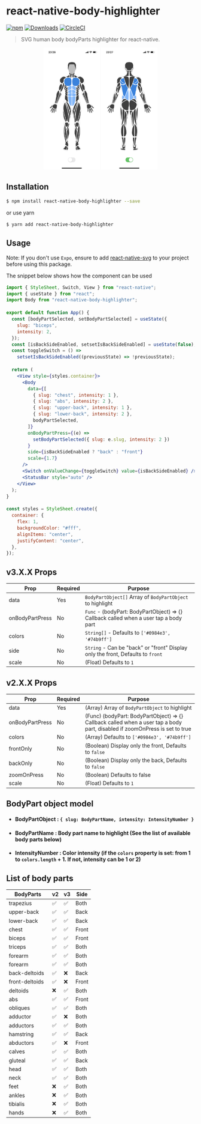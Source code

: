 # react-native-body-highlighter

[![npm](https://img.shields.io/npm/v/react-native-body-highlighter.svg)](https://www.npmjs.com/package/react-native-body-highlighter) [![Downloads](https://img.shields.io/npm/dt/react-native-body-highlighter.svg)](https://www.npmjs.com/package/react-native-body-highlighter)
[![CircleCI](https://circleci.com/gh/HichamELBSI/react-native-body-highlighter.svg?style=svg)](https://circleci.com/gh/HichamELBSI/react-native-body-highlighter)

> SVG human body bodyParts highlighter for react-native.

<div style="text-align:center;width:100%;">
  <img src="./docs/screenshots/example-front.PNG" width="150" alt="body-highlighter" />
  <img src="./docs/screenshots/example-back.PNG" width="150" alt="body-highlighter" />
</div>

## Installation

```bash
$ npm install react-native-body-highlighter --save
```

or use yarn

```bash
$ yarn add react-native-body-highlighter
```

## Usage

Note: If you don't use `Expo`, ensure to add [react-native-svg](https://github.com/react-native-community/react-native-svg) to your project before using this package.

The snippet below shows how the component can be used

```jsx
import { StyleSheet, Switch, View } from "react-native";
import { useState } from "react";
import Body from "react-native-body-highlighter";

export default function App() {
  const [bodyPartSelected, setBodyPartSelected] = useState({
    slug: "biceps",
    intensity: 2,
  });
  const [isBackSideEnabled, setsetIsBackSideEnabled] = useState(false);
  const toggleSwitch = () =>
    setsetIsBackSideEnabled((previousState) => !previousState);

  return (
    <View style={styles.container}>
      <Body
        data={[
          { slug: "chest", intensity: 1 },
          { slug: "abs", intensity: 2 },
          { slug: "upper-back", intensity: 1 },
          { slug: "lower-back", intensity: 2 },
          bodyPartSelected,
        ]}
        onBodyPartPress={(e) =>
          setBodyPartSelected({ slug: e.slug, intensity: 2 })
        }
        side={isBackSideEnabled ? "back" : "front"}
        scale={1.7}
      />
      <Switch onValueChange={toggleSwitch} value={isBackSideEnabled} />
      <StatusBar style="auto" />
    </View>
  );
}

const styles = StyleSheet.create({
  container: {
    flex: 1,
    backgroundColor: "#fff",
    alignItems: "center",
    justifyContent: "center",
  },
});
```

## v3.X.X Props

| Prop            | Required | Purpose                                                                               |
| --------------- | -------- | ------------------------------------------------------------------------------------- |
| data            | Yes      | `BodyPartObject[]` Array of `BodyPartObject` to highlight                             |
| onBodyPartPress | No       | `Func` - (bodyPart: BodyPartObject) => {} Callback called when a user tap a body part |
| colors          | No       | `String[]` - Defaults to `['#0984e3', '#74b9ff']`                                     |
| side            | No       | `String` - Can be "back" or "front" Display only the front, Defaults to `front`       |
| scale           | No       | (Float) Defaults to `1`                                                               |

## v2.X.X Props

| Prop            | Required | Purpose                                                                                                                     |
| --------------- | -------- | --------------------------------------------------------------------------------------------------------------------------- |
| data            | Yes      | (Array) Array of `BodyPartObject` to highlight                                                                              |
| onBodyPartPress | No       | (Func) (bodyPart: BodyPartObject) => {} Callback called when a user tap a body part, disabled if zoomOnPress is set to true |
| colors          | No       | (Array) Defaults to `['#0984e3', '#74b9ff']`                                                                                |
| frontOnly       | No       | (Boolean) Display only the front, Defaults to `false`                                                                       |
| backOnly        | No       | (Boolean) Display only the back, Defaults to `false`                                                                        |
| zoomOnPress     | No       | (Boolean) Defaults to false                                                                                                 |
| scale           | No       | (Float) Defaults to `1`                                                                                                     |

## BodyPart object model

- #### BodyPartObject : `{ slug: BodyPartName, intensity: IntensityNumber }`

- #### BodyPartName : Body part name to highlight (See the list of available body parts below)

- #### IntensityNumber : Color intensity (if the `colors` property is set: from 1 to `colors.length` + 1. If not, intensity can be 1 or 2)

## List of body parts

| BodyParts       | v2                 | v3                 | Side  |
| --------------- | ------------------ | ------------------ | ----- |
| trapezius       | :white_check_mark: | :white_check_mark: | Both  |
| upper-back      | :white_check_mark: | :white_check_mark: | Back  |
| lower-back      | :white_check_mark: | :white_check_mark: | Back  |
| chest           | :white_check_mark: | :white_check_mark: | Front |
| biceps          | :white_check_mark: | :white_check_mark: | Front |
| triceps         | :white_check_mark: | :white_check_mark: | Both  |
| forearm         | :white_check_mark: | :white_check_mark: | Both  |
| forearm         | :white_check_mark: | :white_check_mark: | Both  |
| back-deltoids   | :white_check_mark: | :x:                | Back  |
| front-deltoids  | :white_check_mark: | :x:                | Front |
| deltoids        | :x:                | :white_check_mark: | Both  |
| abs             | :white_check_mark: | :white_check_mark: | Front |
| obliques        | :white_check_mark: | :white_check_mark: | Both  |
| adductor        | :white_check_mark: | :x:                | Both  |
| adductors       | :white_check_mark: | :white_check_mark: | Both  |
| hamstring       | :white_check_mark: | :white_check_mark: | Back  |
| abductors       | :white_check_mark: | :x:                | Front |
| calves          | :white_check_mark: | :white_check_mark: | Both  |
| gluteal         | :white_check_mark: | :white_check_mark: | Back  |
| head            | :white_check_mark: | :white_check_mark: | Both  |
| neck            | :white_check_mark: | :white_check_mark: | Both  |
| feet            | :x:                | :white_check_mark: | Both  |
| ankles          | :x:                | :white_check_mark: | Both  |
| tibialis        | :x:                | :white_check_mark: | Both  |
| hands           | :x:                | :white_check_mark: | Both  |
